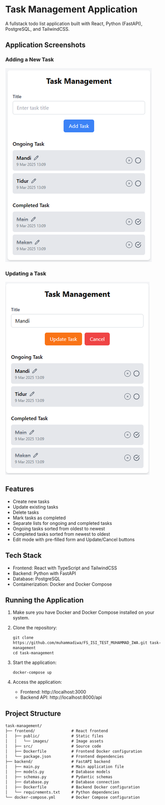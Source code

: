 # Task Management Application

A fullstack todo list application built with React, Python (FastAPI), PostgreSQL, and TailwindCSS.

## Application Screenshots

### Adding a New Task
![Adding a New Task](/frontend/public/images/add-screenshot.png)

### Updating a Task
![Updating a Task](/frontend/public/images/update-screenshot.png)

## Features

- Create new tasks
- Update existing tasks
- Delete tasks
- Mark tasks as completed
- Separate lists for ongoing and completed tasks
- Ongoing tasks sorted from oldest to newest
- Completed tasks sorted from newest to oldest
- Edit mode with pre-filled form and Update/Cancel buttons

## Tech Stack

- Frontend: React with TypeScript and TailwindCSS
- Backend: Python with FastAPI
- Database: PostgreSQL
- Containerization: Docker and Docker Compose

## Running the Application

1. Make sure you have Docker and Docker Compose installed on your system.

2. Clone the repository:
   ```
   git clone https://github.com/muhammadiwa/FS_ISI_TEST_MUHAMMAD_IWA.git task-management
   cd task-management
   ```

3. Start the application:
   ```
   docker-compose up
   ```

4. Access the application:
   - Frontend: http://localhost:3000
   - Backend API: http://localhost:8000/api

## Project Structure

```
task-management/
├── frontend/                # React frontend
│   ├── public/              # Static files
│   │   └── images/          # Image assets
│   ├── src/                 # Source code
│   ├── Dockerfile           # Frontend Docker configuration
│   └── package.json         # Frontend dependencies
├── backend/                 # FastAPI backend
│   ├── main.py              # Main application file
│   ├── models.py            # Database models
│   ├── schemas.py           # Pydantic schemas
│   ├── database.py          # Database connection
│   ├── Dockerfile           # Backend Docker configuration
│   └── requirements.txt     # Python dependencies
└── docker-compose.yml       # Docker Compose configuration
